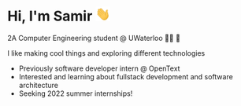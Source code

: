 # Hi, I'm Samir <img src="https://raw.githubusercontent.com/samirrh/samirrh/master/wave.gif" width="30px">
2A Computer Engineering student @ UWaterloo  :technologist:  :notebook:

I like making cool things and exploring different technologies

- Previously software developer intern @ OpenText
- Interested and learning about fullstack development and software architecture
- Seeking 2022 summer internships!

